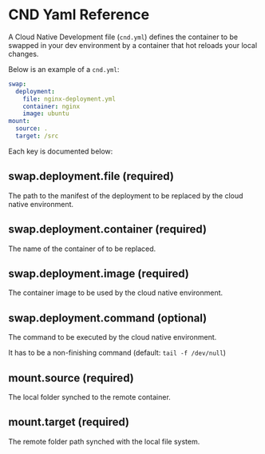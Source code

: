 # CND Yaml Reference

A Cloud Native Development file (`cnd.yml`) defines the container to be swapped in your dev environment by a container that hot reloads your local changes.

Below is an example of a `cnd.yml`:

```yaml
swap:
  deployment:
    file: nginx-deployment.yml
    container: nginx
    image: ubuntu
mount:
  source: .
  target: /src
```

Each key is documented below:

## swap.deployment.file (required)

The path to the  manifest of the deployment to be replaced by the cloud native environment.

## swap.deployment.container (required)

The name of the container of to be replaced.

## swap.deployment.image (required)

The container image to be used by the cloud native environment.

## swap.deployment.command (optional)

The command to be executed by the cloud native environment.

It has to be a non-finishing command (default: `tail -f /dev/null`)

## mount.source (required)

The local folder synched to the remote container.

## mount.target (required)

The remote folder path synched with the local file system.
